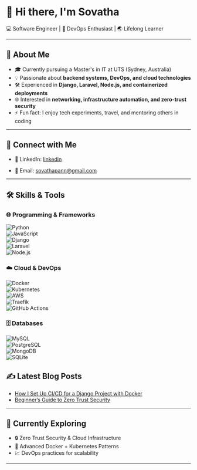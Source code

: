 # 👋 Hi there, I'm Sovatha 

💻 Software Engineer | 🚀 DevOps Enthusiast | 🌏 Lifelong Learner  

---

## 🌟 About Me  
- 🎓 Currently pursuing a Master's in IT at UTS (Sydney, Australia)  
- 💡 Passionate about **backend systems, DevOps, and cloud technologies**  
- 🛠 Experienced in **Django, Laravel, Node.js, and containerized deployments**  
- 🌐 Interested in **networking, infrastructure automation, and zero-trust security**  
- ⚡ Fun fact: I enjoy tech experiments, travel, and mentoring others in coding  

---

## 🔗 Connect with Me  
<!-- - 🌐 Portfolio: [your-website.com](https://your-website.com)   -->
- 💼 LinkedIn: [linkedin](https://www.linkedin.com/in/sovatha-pann-a96834100/)  
<!-- - 🐦 Twitter: [@yourhandle](https://twitter.com/yourhandle)   -->
- 📧 Email: sovathapann@gmail.com  

---

## 🛠 Skills & Tools  

### 🌐 Programming & Frameworks  
![Python](https://img.shields.io/badge/-Python-3776AB?logo=python&logoColor=white&style=for-the-badge)  
![JavaScript](https://img.shields.io/badge/-JavaScript-F7DF1E?logo=javascript&logoColor=black&style=for-the-badge)  
![Django](https://img.shields.io/badge/-Django-092E20?logo=django&logoColor=white&style=for-the-badge)  
![Laravel](https://img.shields.io/badge/-Laravel-FF2D20?logo=laravel&logoColor=white&style=for-the-badge)  
![Node.js](https://img.shields.io/badge/-Node.js-339933?logo=node.js&logoColor=white&style=for-the-badge)  

### ☁️ Cloud & DevOps  
![Docker](https://img.shields.io/badge/-Docker-2496ED?logo=docker&logoColor=white&style=for-the-badge)  
![Kubernetes](https://img.shields.io/badge/-Kubernetes-326CE5?logo=kubernetes&logoColor=white&style=for-the-badge)  
![AWS](https://img.shields.io/badge/-AWS-232F3E?logo=amazon-aws&logoColor=white&style=for-the-badge)  
![Traefik](https://img.shields.io/badge/-Traefik-24A1C1?logo=traefik-proxy&logoColor=white&style=for-the-badge)  
![GitHub Actions](https://img.shields.io/badge/-GitHub_Actions-2088FF?logo=github-actions&logoColor=white&style=for-the-badge)  

### 🗄 Databases  
![MySQL](https://img.shields.io/badge/-MySQL-4479A1?logo=mysql&logoColor=white&style=for-the-badge)  
![PostgreSQL](https://img.shields.io/badge/-PostgreSQL-336791?logo=postgresql&logoColor=white&style=for-the-badge)  
![MongoDB](https://img.shields.io/badge/-MongoDB-47A248?logo=mongodb&logoColor=white&style=for-the-badge)  
![SQLite](https://img.shields.io/badge/-SQLite-003B57?logo=sqlite&logoColor=white&style=for-the-badge)  

<!-- ---

## 📊 GitHub Insights  
![GitHub Stats](https://github-readme-stats.vercel.app/api?username=yourusername&show_icons=true&theme=tokyonight)  
![Top Languages](https://github-readme-stats.vercel.app/api/top-langs/?username=yourusername&layout=compact&theme=tokyonight)  

--- -->

## ✍️ Latest Blog Posts  
<!-- BLOG-POST-LIST:START -->
- [How I Set Up CI/CD for a Django Project with Docker](https://github.com/vathapann/poc-django-cicd)
- [Beginner’s Guide to Zero Trust Security](https://github.com/vathapann/beginner-guide-to-zero-trust)
<!-- - [Deploying Laravel with Docker Compose](#) -->
<!-- BLOG-POST-LIST:END -->

---

## 🌱 Currently Exploring  
- 🔒 Zero Trust Security & Cloud Infrastructure  
- 🧩 Advanced Docker + Kubernetes Patterns  
- 📈 DevOps practices for scalability  

---

<!-- ⭐️ From [yourusername](https://github.com/yourusername) -->